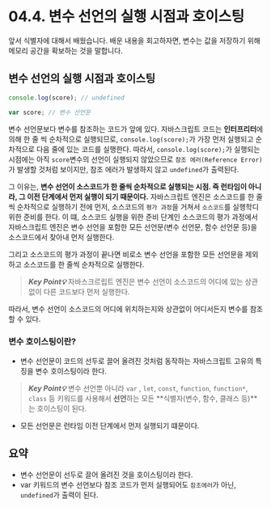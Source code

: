 # 04.4. 변수 선언의 실행 시점과  호이스팅

앞서 식별자에 대해서 배웠습니다. 배운 내용을 회고하자면, 변수는 값을 저장하기 위해 메모리 공간을 확보하는 것을 말합니다.

## 변수 선언의 실행 시점과 호이스팅

```js
console.log(score); // undefined

var score; // 변수 선언문
```

변수 선언문보다 변수를 참조하는 코드가 앞에 있다. 자바스크립트 코드는 **인터프리터**에 의해 한 줄 씩 순차적으로 실행되므로, `console.log(score);`가 가장 먼저 실행되고 순차적으로 다음 줄에 있는 코드를 실행한다. 따라서, `console.log(score);`가 실행되는 시점에는 아직 `score`변수의 선언이 실행되지 않았으므로 `참조 에러(Reference Error)`가 발생할 것처럼 보이지만, 참조 에러가 발생하지 않고 `undefined`가 출력된다.

그 이유는, **변수 선언이 소스코드가 한 줄씩 순차적으로 실행되는 시점. 즉 런타임이 아니라, 그 이전 단계에서 먼저 실행이 되기 때문이다.** 자바스크립트 엔진은 소스코드를 한 줄씩 순차적으로 실행하기 전에 먼저, 소스코드의 `평가 과정`을 거쳐서 `소스코드`를 실행학디 위한 준비를 한다. 이 떄, 소스코드 실행을 위한 준비 단계인 소스코드의 평가 과정에서 자바스크립트 엔진은 변수 선언을 포함한 모든 선언문(변수 선언문, 함수 선언문 등)을 소스코드에서 찾아내 먼저 실행한다.

그리고 소스코드의 평가 과정이 끝나면 비로소 변수 선언을 포함한 모든 선언문을 제외하고 소스코드를 한 줄씩 순차적으로 실행한다.

> _**Key Point💡**_ 자바스크르립트 엔진은 변수 선언이 소스코드의 어디에 있는 상관없이 다른 코드보다 먼저 실행한다.

따라서, 변수 선언이 소스코드의 어디에 위치하는지와 상관없이 어디서든지 변수를 참조할 수 있다.

### 변수 호이스팅이란?

* 변수 선언문이 코드의 선두로 끌어 올려진 것처럼 동작하는 자바스크립트 고유의 특징을 변수 호이스팅이라 한다.

> _**Key Point💡**_ 변수 선언뿐 아니라 `var` , `let`, `const`, `function`, `function*`, `class` 등 키워드를 사용해서 **선언**하는 모든 \*\*식별자(변수, 함수, 클래스 등)\*\*는 호이스팅이 된다.

* 모든 선언문은 런타임 이전 단계에서 먼저 실행되기 떄문이다.

## 요약

* 변수 선언문이 선두로 끌어 올려진 것을 호이스팅이라 한다.
* var 키워드의 변수 선언보다 참조 코드가 먼저 실행되어도 `참조에러`가 아닌, `undefined`가 출력이 된다.
